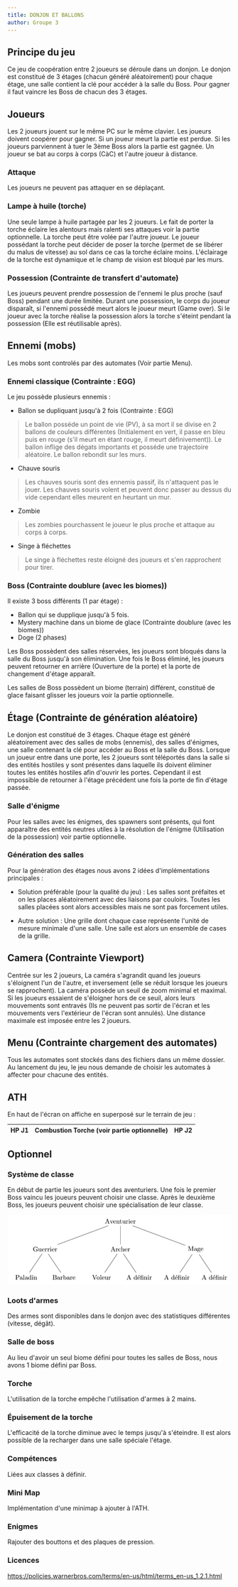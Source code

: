 ```yaml
---
title: DONJON ET BALLONS
author: Groupe 3
---
```


## Principe du jeu

Ce jeu de coopération entre 2 joueurs se déroule dans un donjon. Le donjon est constitué de 3 étages (chacun généré aléatoirement) pour chaque étage, une salle contient la clé pour accéder à la salle du Boss. Pour gagner il faut vaincre les Boss de chacun des 3 étages.

## Joueurs

Les 2 joueurs jouent sur le même PC sur le même clavier. Les joueurs doivent coopérer pour gagner. Si un joueur meurt la partie est perdue. Si les joueurs parviennent à tuer le 3ème Boss alors la partie est gagnée. Un joueur se bat au corps à corps (CàC) et l'autre joueur à distance.

### Attaque

Les joueurs ne peuvent pas attaquer en se déplaçant.

### Lampe à huile (torche)

Une seule lampe à huile partagée par les 2 joueurs. Le fait de porter la torche éclaire les alentours mais ralenti ses attaques voir la partie optionnelle. La torche peut être volée par l'autre joueur. Le joueur possédant la torche peut décider de poser la torche (permet de se libérer du malus de vitesse) au sol dans ce cas la torche éclaire moins. L'éclairage de la torche est dynamique et le champ de vision est bloqué par les murs.

### Possession (Contrainte de transfert d'automate)

Les joueurs peuvent prendre possession de l'ennemi le plus proche (sauf Boss) pendant une durée limitée. Durant une possession, le corps du joueur disparaît, si l'ennemi possédé meurt alors le joueur meurt (Game over). Si le joueur avec la torche réalise la possession alors la torche s'éteint pendant la possession (Elle est réutilisable après).

## Ennemi (mobs)

Les mobs sont controlés par des automates (Voir partie Menu).

### Ennemi classique (Contrainte : EGG)

Le jeu possède plusieurs ennemis :

- Ballon se dupliquant jusqu'à 2 fois (Contrainte : EGG)

> Le ballon posséde un point de vie (PV), à sa mort il se divise en 2 ballons de couleurs différentes (Initialement en vert, il passe en bleu puis en rouge (s'il meurt en étant rouge, il meurt définivement)). Le ballon inflige des dégats importants et posséde une trajectoire aléatoire. Le ballon rebondit sur les murs.

- Chauve souris

> Les chauves souris sont des ennemis passif, ils n'attaquent pas le jouer. Les chauves souris volent et peuvent donc passer au dessus du vide cependant elles meurent en heurtant un mur.

- Zombie

> Les zombies pourchassent le joueur le plus proche et attaque au corps à corps.

- Singe à fléchettes

> Le singe à fléchettes reste éloigné des joueurs et s'en rapprochent pour tirer.

### Boss (Contrainte doublure (avec les biomes))

Il existe 3 boss différents (1 par étage) :

- Ballon qui se dupplique jusqu'à 5 fois.
- Mystery machine dans un biome de glace (Contrainte doublure (avec les biomes))
- Doge (2 phases)

Les Boss possèdent des salles réservées, les joueurs sont bloqués dans la salle du Boss jusqu'à son élimination. Une fois le Boss éliminé, les joueurs peuvent retourner en arrière (Ouverture de la porte) et la porte de changement d'étage apparaît.

Les salles de Boss possèdent un biome (terrain) différent, constitué de glace faisant glisser les joueurs voir la partie optionnelle.

## Étage (Contrainte de génération aléatoire)

Le donjon est constitué de 3 étages. Chaque étage est généré aléatoirement avec des salles de mobs (ennemis), des salles d'énigmes, une salle contenant la clé pour accéder au Boss et la salle du Boss. Lorsque un joueur entre dans une porte, les 2 joueurs sont téléportés dans la salle si des entités hostiles y sont présentes dans laquelle ils doivent éliminer toutes les entités hostiles afin d'ouvrir les portes. Cependant il est impossible de retourner à l'étage précédent une fois la porte de fin d'étage passée.

### Salle d'énigme

Pour les salles avec les énigmes, des spawners sont présents, qui font apparaître des entités neutres utiles à la résolution de l'énigme (Utilisation de la possession) voir partie optionnelle.

### Génération des salles

Pour la génération des étages nous avons 2 idées d'implémentations principales :

- Solution préférable (pour la qualité du jeu) :
Les salles sont préfaites et on les places aléatoirement avec des liaisons par couloirs. Toutes les salles placées sont alors accessibles mais ne sont pas forcement utiles.

- Autre solution :
Une grille dont chaque case représente l'unité de mesure minimale d'une salle. Une salle est alors un ensemble de cases de la grille.

## Camera (Contrainte Viewport)

Centrée sur les 2 joueurs, La caméra s'agrandit quand les joueurs s'éloignent l'un de l'autre, et inversement (elle se réduit lorsque les joueurs se rapprochent). La caméra possède un seuil de zoom minimal et maximal. Si les joueurs essaient de s'éloigner hors de ce seuil, alors leurs mouvements sont entravés (Ils ne peuvent pas sortir de l'écran et les mouvements vers l'extérieur de l'écran sont annulés). Une distance maximale est imposée entre les 2 joueurs.

## Menu (Contrainte chargement des automates)

Tous les automates sont stockés dans des fichiers dans un même dossier. Au lancement du jeu, le jeu nous demande de choisir les automates à affecter pour chacune des entités.

## ATH

En haut de l'écran on affiche en superposé sur le terrain de jeu :

| HP J1 | Combustion Torche (voir partie optionnelle) | HP J2 |
| :--- | :---: | ---: |

## Optionnel

### Système de classe

En début de partie les joueurs sont des aventuriers. Une fois le premier Boss vaincu les joueurs peuvent choisir une classe. Après le deuxième Boss, les joueurs peuvent choisir une spécialisation de leur classe.

![Systéme de classes](Classes.png)

### Loots d'armes

Des armes sont disponibles dans le donjon avec des statistiques différentes (vitesse, dégât).

### Salle de boss

Au lieu d'avoir un seul biome défini pour toutes les salles de Boss, nous avons 1 biome défini par Boss.

### Torche

L'utilisation de la torche empêche l'utilisation d'armes à 2 mains.

### Épuisement de la torche

L'efficacité de la torche diminue avec le temps jusqu'à s'éteindre. Il est alors possible de la recharger dans une salle spéciale l'étage.

### Compétences

Liées aux classes à définir.

### Mini Map

Implémentation d'une minimap à ajouter à l'ATH.

### Enigmes

Rajouter des bouttons et des plaques de pression.

### Licences

https://policies.warnerbros.com/terms/en-us/html/terms_en-us_1.2.1.html
